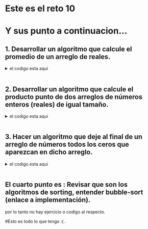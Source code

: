 # Este es el reto 10
#  Y sus punto a continuacion...
## 1. Desarrollar un algoritmo que calcule el promedio de un arreglo de reales.

<details><summary>el codigo esta aqui</summary><p>

``` python
# Se crea la lista con la informacion que nos proporcione el usuario.
def lis1(tam):
    
    lista=[]
    i = int
    # Primero, pedimos el tamaño que va a tener la lista.
    tam =int(input("Digite el tamaño de su lista :"))
    
    for i in range(tam): 
        # Ahora, le pedimos que ingrese cada dato de la lista.
        nun=float(input("Ingrese el elemento "+ str(i) +" : ")) 
        lista.append(nun) 
        
    # Entonces retornamos la lista ya hecha.
    return lista

# llamamos a la funcion que nos creo la lista.
lista=lis1(tam)

# definimos el tamaño de la lista y la variable para hacer la suma de los datos.
tam_lis=len(lista)
sumatoria = 0  

# Hacemos un ciclo para hallar el promedio de la lista. 
for i in lista: 
    sumatoria = sumatoria + i 
    prom_list = sumatoria / tam_lis

# Por ultimo imprimimos el mensaje al usuario con el resultado.
print("El promedio de la lista : "+ str(lista) +"\nes : "+str(prom_list))
```
</p></details></br>

## 2. Desarrollar un algoritmo que calcule el producto punto de dos arreglos de números enteros (reales) de igual tamaño.

<details><summary>el codigo esta aqui</summary><p>

``` python
def lis1(tam):
    
    lista1=[]
    i1 = int
    # Primero, pedimos el tamaño que va a tener la lista 1.
    tam1 =int(input("Digite el tamaño de su lista 1 :"))
    
    for i1 in range(tam1): 
        # Ahora, le pedimos que ingrese cada dato de la lista 1.
        nun1=float(input("Ingrese el elemento "+ str(i1) +" : ")) 
        lista1.append(nun1) 
        
    # Entonces retornamos la lista 1 ya hecha.
    return lista1

def lis2(tam):
    
    lista2=[]
    i2 = int
    # Primero, pedimos el tamaño que va a tener la lista 2.
    tam2 =int(input("Digite el tamaño de su lista 2 :"))
    
    for i2 in range(tam2): 
        # Ahora, le pedimos que ingrese cada dato de la lista 2.
        nun2=float(input("Ingrese el elemento "+ str(i2) +" : ")) 
        lista2.append(nun2) 
        
    # Entonces retornamos la lista 2, ya hecha.
    return lista2

def pro_punto(lis1,lis2)
    lista3 = []
    i3 = int
    num3 = 1
    # creamos la lista a partir de la lista 1  y la lista 2
    for i3 in range(tam2):
        num3=lista1[i3]*lista2[i3]
        lista3.append(num3)
        #ahora sumamos cada dato
    for i3 in lista3 :
        punto=i3+punto
        
    return punto
if __name__ == "__main__":
    lista1=lis1(tam1)
    lista2=lis2(tam2)
    if len(lista1)=len(lista2):
        punto=pro_punto(lis1,lis2)
        print(punto)
    elif :
        print("las lista no son de igual tamaño, por lo tanto no se puede realizar el producto punto. ")


```
</p></details></br>

## 3. Hacer un algoritmo que deje al final de un arreglo de números todos los ceros que aparezcan en dicho arreglo.

<details><summary>el codigo esta aqui</summary><p>

``` python
def lis1(tam):
    
    lista1=[]
    i1 = int
    # Primero, pedimos el tamaño que va a tener la lista 1.
    tam1 =int(input("Digite el tamaño de su lista 1 :"))
    
    for i1 in range(tam1): 
        # Ahora, le pedimos que ingrese cada dato de la lista 1.
        nun1=float(input("Ingrese el elemento "+ str(i1) +" : ")) 
        lista1.append(nun1) 
    
    print("su lista es :"+str(lista1))
    #acomodamos los 0 al final de la lista
    for i in lista1: 
        if i == 0:
            lista1.remove(i) 
            lista1.append(i)    
    print("su lista modificada es :")
    # Entonces retornamos la lista  ya hecha.
    return lista1
lista=lis1(tam)
print(lista)

```
</p></details></br>


## El cuarto punto es : Revisar que son los algoritmos de sorting, entender bubble-sort (enlace a implementación).
por lo tanto no hay ejercicio o codigo al respecto.
<p> </p>
#Esto es  todo lo que tengo :(  . 
